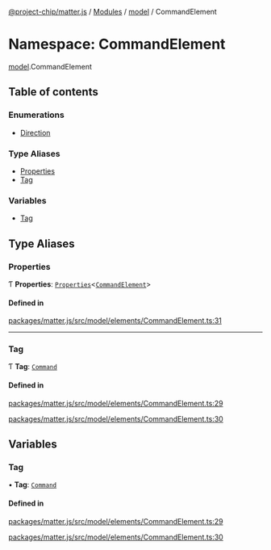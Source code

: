 [@project-chip/matter.js](../README.md) / [Modules](../modules.md) / [model](model.md) / CommandElement

# Namespace: CommandElement

[model](model.md).CommandElement

## Table of contents

### Enumerations

- [Direction](../enums/model.CommandElement.Direction.md)

### Type Aliases

- [Properties](model.CommandElement.md#properties)
- [Tag](model.CommandElement.md#tag)

### Variables

- [Tag](model.CommandElement.md#tag-1)

## Type Aliases

### Properties

Ƭ **Properties**: [`Properties`](model.BaseElement.md#properties)\<[`CommandElement`](../interfaces/model.CommandElement-1.md)\>

#### Defined in

[packages/matter.js/src/model/elements/CommandElement.ts:31](https://github.com/project-chip/matter.js/blob/558e12c94a201592c28c7bc0743705360b3e5ca6/packages/matter.js/src/model/elements/CommandElement.ts#L31)

___

### Tag

Ƭ **Tag**: [`Command`](../enums/model.ElementTag.md#command)

#### Defined in

[packages/matter.js/src/model/elements/CommandElement.ts:29](https://github.com/project-chip/matter.js/blob/558e12c94a201592c28c7bc0743705360b3e5ca6/packages/matter.js/src/model/elements/CommandElement.ts#L29)

[packages/matter.js/src/model/elements/CommandElement.ts:30](https://github.com/project-chip/matter.js/blob/558e12c94a201592c28c7bc0743705360b3e5ca6/packages/matter.js/src/model/elements/CommandElement.ts#L30)

## Variables

### Tag

• **Tag**: [`Command`](../enums/model.ElementTag.md#command)

#### Defined in

[packages/matter.js/src/model/elements/CommandElement.ts:29](https://github.com/project-chip/matter.js/blob/558e12c94a201592c28c7bc0743705360b3e5ca6/packages/matter.js/src/model/elements/CommandElement.ts#L29)

[packages/matter.js/src/model/elements/CommandElement.ts:30](https://github.com/project-chip/matter.js/blob/558e12c94a201592c28c7bc0743705360b3e5ca6/packages/matter.js/src/model/elements/CommandElement.ts#L30)
